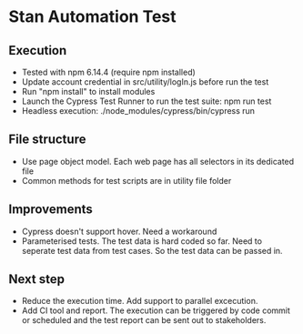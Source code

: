 # Stan Automation Test

## Execution
- Tested with npm 6.14.4 (require npm installed)
- Update account credential in src/utility/logIn.js before run the test 
- Run "npm install" to install modules
- Launch the Cypress Test Runner to run the test suite: npm run test
- Headless execution: ./node_modules/cypress/bin/cypress run

## File structure
- Use page object model. Each web page has all selectors in its dedicated file
- Common methods for test scripts are in utility file folder

## Improvements
- Cypress doesn't support hover. Need a workaround
- Parameterised tests. The test data is hard coded so far. Need to seperate test data from test cases. So the test data can be passed in. 

## Next step
- Reduce the execution time. Add support to parallel excecution.
- Add CI tool and report. The execution can be triggered by code commit or scheduled and the test report can be sent out to stakeholders.